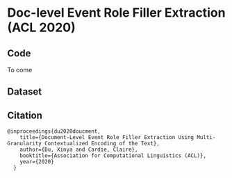 # Doc-level Event Role Filler Extraction (ACL 2020)

## Code
To come

## Dataset

## Citation
```
@inproceedings{du2020doucment,
    title={Document-Level Event Role Filler Extraction Using Multi-Granularity Contextualized Encoding of the Text},
    author={Du, Xinya and Cardie, Claire},
    booktitle={Association for Computational Linguistics (ACL)},
    year={2020}
  }
```
